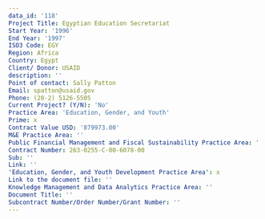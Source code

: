 ```yaml
---
data_id: '118'
Project Title: Egyptian Education Secretariat
Start Year: '1996'
End Year: '1997'
ISO3 Code: EGY
Region: Africa
Country: Egypt
Client/ Donor: USAID
description: ''
Point of contact: Sally Patton
Email: spatton@usaid.gov
Phone: (20-2) 5126-5505
Current Project? (Y/N): 'No'
Practice Area: 'Education, Gender, and Youth'
Prime: x
Contract Value USD: '879973.00'
M&E Practice Area: ''
Public Financial Management and Fiscal Sustainability Practice Area: ''
Contract Number: 263-0255-C-00-6078-00
Sub: ''
Link: ''
'Education, Gender, and Youth Development Practice Area': x
Link to the document file: ''
Knowledge Management and Data Analytics Practice Area: ''
Document Title: ''
Subcontract Number/Order Number/Grant Number: ''
---
```


